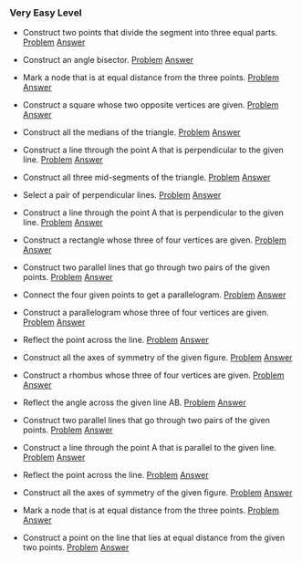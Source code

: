 ### Very Easy Level

* Construct two points that divide the segment into three equal parts.
[Problem](2/Problems/1.png) 
[Answer](2/Solutions/1.png)

* Construct an angle bisector.
[Problem](2/Problems/2.png) 
[Answer](2/Solutions/2.png)

* Mark a node that is at equal distance from the three points.
[Problem](2/Problems/3.png) 
[Answer](2/Solutions/3.png)

* Construct a square whose two opposite vertices are given.
[Problem](2/Problems/4.png) 
[Answer](2/Solutions/4.png)

* Construct all the medians of the triangle.
[Problem](2/Problems/5.png) 
[Answer](2/Solutions/5.png)

* Construct a line through the point A that is perpendicular to the given line.
[Problem](2/Problems/6.png) 
[Answer](2/Solutions/6.png)

* Construct all three mid-segments of the triangle.
[Problem](2/Problems/7.png) 
[Answer](2/Solutions/7.png)

* Select a pair of perpendicular lines.
[Problem](2/Problems/8.png) 
[Answer](2/Solutions/8.png)

* Construct a line through the point A that is perpendicular to the given line.
[Problem](2/Problems/9.png) 
[Answer](2/Solutions/9.png)

* Construct a rectangle whose three of four vertices are given.
[Problem](2/Problems/10.png) 
[Answer](2/Solutions/10.png)

* Construct two parallel lines that go through two pairs of the given points.
[Problem](2/Problems/11.png) 
[Answer](2/Solutions/11.png)

* Connect the four given points to get a parallelogram.
[Problem](2/Problems/12.png) 
[Answer](2/Solutions/12.png)

* Construct a parallelogram whose three of four vertices are given.
[Problem](2/Problems/13.png) 
[Answer](2/Solutions/13.png)

* Reflect the point across the line.
[Problem](2/Problems/14.png) 
[Answer](2/Solutions/14.png)

* Construct all the axes of symmetry of the given figure.
[Problem](2/Problems/15.png) 
[Answer](2/Solutions/15.png)

* Construct a rhombus whose three of four vertices are given.
[Problem](2/Problems/16.png) 
[Answer](2/Solutions/16.png)

* Reflect the angle across the given line AB.
[Problem](2/Problems/17.png) 
[Answer](2/Solutions/17.png)

* Construct two parallel lines that go through two pairs of the given points.
[Problem](2/Problems/18.png) 
[Answer](2/Solutions/18.png)

* Construct a line through the point A that is parallel to the given line.
[Problem](2/Problems/19.png) 
[Answer](2/Solutions/19.png)

* Reflect the point across the line.
[Problem](2/Problems/20.png) 
[Answer](2/Solutions/20.png)

* Construct all the axes of symmetry of the given figure.
[Problem](2/Problems/21.png) 
[Answer](2/Solutions/21.png)

* Mark a node that is at equal distance from the three points.
[Problem](2/Problems/22.png) 
[Answer](2/Solutions/22.png)

* Construct a point on the line that lies at equal distance from the given two points.
[Problem](2/Problems/23.png) 
[Answer](2/Solutions/23.png)